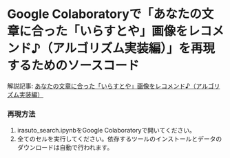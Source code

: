 # Google Colaboratoryで「あなたの文章に合った「いらすとや」画像をレコメンド♪（アルゴリズム実装編）」を再現するためのソースコード

解説記事: [あなたの文章に合った「いらすとや」画像をレコメンド♪（アルゴリズム実装編）](https://qiita.com/sonoisa/items/775ac4c7871ced6ed4c3)

### 再現方法
1. irasuto_search.ipynbをGoogle Colaboratoryで開いてください。
1. 全てのセルを実行してください。依存するツールのインストールとデータのダウンロードは自動で行われます。
